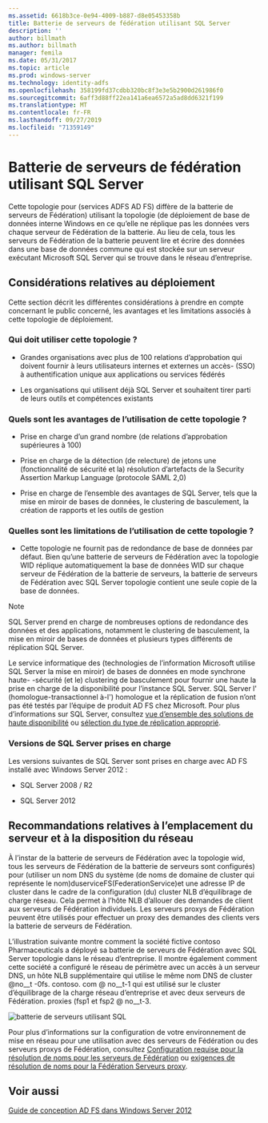 ```yaml
---
ms.assetid: 6618b3ce-0e94-4009-b887-d8e05453358b
title: Batterie de serveurs de fédération utilisant SQL Server
description: ''
author: billmath
ms.author: billmath
manager: femila
ms.date: 05/31/2017
ms.topic: article
ms.prod: windows-server
ms.technology: identity-adfs
ms.openlocfilehash: 358199fd37cdbb320bc8f3e3e5b2900d261986f0
ms.sourcegitcommit: 6aff3d88ff22ea141a6ea6572a5ad8dd6321f199
ms.translationtype: MT
ms.contentlocale: fr-FR
ms.lasthandoff: 09/27/2019
ms.locfileid: "71359149"
---
```

# <a name="federation-server-farm-using-sql-server"></a>Batterie de serveurs de fédération utilisant SQL Server

Cette topologie pour \(services ADFS AD FS\) diffère de la batterie de serveurs de Fédération\) utilisant la topologie \(de déploiement de base de données interne Windows en ce qu’elle ne réplique pas les données vers chaque serveur de Fédération de la batterie. Au lieu de cela, tous les serveurs de Fédération de la batterie peuvent lire et écrire des données dans une base de données commune qui est stockée sur un serveur exécutant Microsoft SQL Server qui se trouve dans le réseau d’entreprise.  
  
## <a name="deployment-considerations"></a>Considérations relatives au déploiement  
Cette section décrit les différentes considérations à prendre en compte concernant le public concerné, les avantages et les limitations associés à cette topologie de déploiement.  
  
### <a name="who-should-use-this-topology"></a>Qui doit utiliser cette topologie ?  
  
-   Grandes organisations avec plus de 100 relations d’approbation qui doivent fournir à leurs utilisateurs internes et externes un accès\- \(SSO\) à authentification unique aux applications ou services fédérés  
  
-   Les organisations qui utilisent déjà SQL Server et souhaitent tirer parti de leurs outils et compétences existants  
  
### <a name="what-are-the-benefits-of-using-this-topology"></a>Quels sont les avantages de l’utilisation de cette topologie ?  
  
-   Prise en charge d’un grand nombre \(de relations d’approbation supérieures à 100\)  
  
-   Prise en charge de la détection \(de relecture\) de jetons une \(fonctionnalité de sécurité et la\) résolution d’artefacts de la Security Assertion Markup Language \(protocole SAML 2,0\)  
  
-   Prise en charge de l’ensemble des avantages de SQL Server, tels que la mise en miroir de bases de données, le clustering de basculement, la création de rapports et les outils de gestion  
  
### <a name="what-are-the-limitations-of-using-this-topology"></a>Quelles sont les limitations de l’utilisation de cette topologie ?  
  
-   Cette topologie ne fournit pas de redondance de base de données par défaut. Bien qu’une batterie de serveurs de Fédération avec la topologie WID réplique automatiquement la base de données WID sur chaque serveur de Fédération de la batterie de serveurs, la batterie de serveurs de Fédération avec SQL Server topologie contient une seule copie de la base de données.  
  
> [!NOTE]  
> SQL Server prend en charge de nombreuses options de redondance des données et des applications, notamment le clustering de basculement, la mise en miroir de bases de données et plusieurs types différents de réplication SQL Server.  
  
Le service informatique des \(technologies de l’information Microsoft utilise SQL Server la mise en miroir\) de bases de données en mode synchrone haute\- \-sécurité \(et le\) clustering de basculement pour fournir une haute la prise en charge de la disponibilité pour l’instance SQL Server. SQL Server l' \(homologue\-transactionnel à\-l'\) homologue et la réplication de fusion n’ont pas été testés par l’équipe de produit AD FS chez Microsoft. Pour plus d’informations sur SQL Server, consultez [vue d’ensemble des solutions de haute disponibilité](https://go.microsoft.com/fwlink/?LinkId=179853) ou [sélection du type de réplication approprié](https://go.microsoft.com/fwlink/?LinkId=214648).  
  
### <a name="supported-sql-server-versions"></a>Versions de SQL Server prises en charge  
Les versions suivantes de SQL Server sont prises en charge avec AD FS installé avec Windows Server 2012 :  
  
-   SQL Server 2008 \/ R2  
  
-   SQL Server 2012  
  
## <a name="server-placement-and-network-layout-recommendations"></a>Recommandations relatives à l’emplacement du serveur et à la disposition du réseau  
À l’instar de la batterie de serveurs de Fédération avec la topologie wid, tous les serveurs de Fédération de la batterie de serveurs sont configurés\) pour \(utiliser un nom DNS du système \(de noms de domaine de cluster qui représente le nom\)duserviceFS(FederationService)et une adresse IP de cluster dans le cadre de la configuration \(du\) cluster NLB d’équilibrage de charge réseau. Cela permet à l’hôte NLB d’allouer des demandes de client aux serveurs de Fédération individuels. Les serveurs proxys de Fédération peuvent être utilisés pour effectuer un proxy des demandes des clients vers la batterie de serveurs de Fédération.  
  
L’illustration suivante montre comment la société fictive contoso Pharmaceuticals a déployé sa batterie de serveurs de Fédération avec SQL Server topologie dans le réseau d’entreprise. Il montre également comment cette société a configuré le réseau de périmètre avec un accès à un serveur DNS, un hôte NLB supplémentaire qui utilise le même nom DNS de cluster @no__t -0fs. contoso. com @ no__t-1 qui est utilisé sur le cluster d’équilibrage de la charge réseau d’entreprise et avec deux serveurs de Fédération. proxies \(fsp1 et fsp2 @ no__t-3.  
  
![batterie de serveurs utilisant SQL](media/FarmSQLProxies.gif)  
  
Pour plus d’informations sur la configuration de votre environnement de mise en réseau pour une utilisation avec des serveurs de Fédération ou des serveurs proxys de Fédération, consultez [Configuration requise pour la résolution de noms pour les serveurs de Fédération](Name-Resolution-Requirements-for-Federation-Servers.md) ou [exigences de résolution de noms pour la Fédération Serveurs proxy](Name-Resolution-Requirements-for-Federation-Server-Proxies.md).  
  
## <a name="see-also"></a>Voir aussi
[Guide de conception AD FS dans Windows Server 2012](AD-FS-Design-Guide-in-Windows-Server-2012.md)
